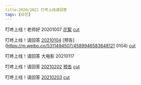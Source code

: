 ```yaml
---
title:2020/2021 叮咚上线请回答
tags: [综艺]
---
```


叮咚上线！老师好 20201007 [花絮](https://m.weibo.cn/5311494507/4557680084255372 ) [cut](https://m.weibo.cn/5311494507/4557490361994590 )

叮咚上线！请回答 [20210104](https://glb.m.mgtv.com/b/350778/10798023.html ) [预告](https://m.weibo.cn/5311494507/4589946583648121 0104) [cut](https://m.weibo.cn/5311494507/4589742208066426 )

叮咚上线！请回答 大电影 20210117

叮咚上线！请回答 [20210202](https://glb.m.mgtv.com/b/350778/11047689.html?fpa=se&lastp=so_result ) [预告](https://m.weibo.cn/5311494507/4599892280876354 ) [cut](https://m.weibo.cn/5311494507/4600247139443683)

叮咚上线！请回答 [20210203](https://glb.m.mgtv.com/b/350778/11057736.html) [cut](https://m.weibo.cn/5311494507/4600605106504082)

